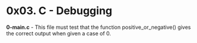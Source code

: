 # 0x03. C - Debugging<br/>
**0-main.c** - This file must test that the function positive_or_negative() gives the correct output when given a case of 0.<br/><br/>
